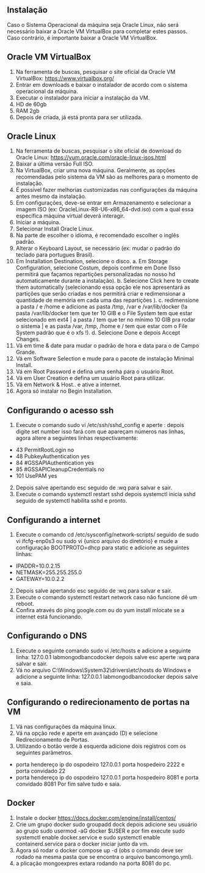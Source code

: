 ## Instalação
Caso o Sistema Operacional da máquina seja Oracle Linux, não será necessário baixar a Oracle VM VirtualBox para completar estes passos. Caso contrário, é importante baixar a Oracle VM VirtualBox.

## Oracle VM VirtualBox
1. Na ferramenta de buscas, pesquisar o site oficial da Oracle VM VirtualBox: https://www.virtualbox.org/
2. Entrar em downloads e baixar o instalador de acordo com o sistema operacional da máquina.
3. Executar o instalador para iniciar a instalação da VM. 
4. HD de 60gb
5. RAM 2gb
6. Depois de criada, já está pronta para ser utilizada. 
## Oracle Linux
1. Na ferramenta de buscas, pesquisar o site oficial de download do Oracle Linux: https://yum.oracle.com/oracle-linux-isos.html
2. Baixar a última versão Full ISO.
3. Na VirtualBox, criar uma nova máquina. Geralmente, as opções recomendadas pelo sistema da VM são as melhores para o momento de instalação.
4. É possível fazer melhorias customizadas nas configurações da máquina antes mesmo da instalação.
5. Em configurações, deve-se entrar em Armazenamento e selecionar a imagem ISO (ex: OracleLinux-R8-U6-x86_64-dvd.iso) com a qual essa específica máquina virtual deverá interagir.
6. Iniciar a máquina.
7. Selecionar Install Oracle Linux.
8. Na parte de escolher o idioma, é recomendado escolher o inglês padrão.
9. Alterar o Keyboard Layout, se necessário (ex: mudar o padrão do teclado para portugues Brasil).
10. Em Installation Destination, selecione o disco.
a. Em Storage Configuration, selecione Costum, depois confirme em Done (Isso permitirá que façamos repartições personalizadas no nosso hd  automaticamente durante a instalação).
b. Selecione Click here to create them automatically (selecionando essa opção ele nos apresentará as partições que serão criadas e nos permitirá criar e redimensionar a quantidade de memória em cada uma das repartições ).
c. redimensione a pasta / e /home e adicione as pasta /tmp, /var e /var/lib/docker (!a pasta /var/lib/docker tem que ter 10 GIB e o File System tem que estar selecionado em ext4 | a pasta / tem que ter no mínimo 10 GIB pra rodar o sistema | e as pasta /var, /tmp, /home e / tem que estar com o File System padrão que é o xfs !).
d. Selecione Done e depois Accept Changes.
11. Vá em time & date  para mudar o padrão de hora e data para o de Campo Grande.
12. Vá em Software Selection e mude para o pacote de instalação Minimal Install.
13. Vá em Root Password e defina uma senha para o usuário Root.
14. Vá em User Creation e defina um usuário Root para utilizar.
15. Vá em Network & Host.. e ative a internet.
16. Agora só instalar no Begin Installation.

## Configurando o acesso ssh
1. Execute o comando sudo vi /etc/ssh/sshd_config e aperte : depois digite set number isso fará com que apareçam números nas linhas, agora altere a seguintes linhas respectivamente:
 * 43 PermitRootLogin no
 * 48 PubkeyAuthentication yes
 * 84 #GSSAPIAuthentication yes
 * 85 #GSSAPICleanupCredentials no
 * 101 UsePAM yes
2. Depois salve apertando esc seguido de :wq para salvar e sair.
3. Execute o comando systemctl restart sshd depois systemctl inicia sshd seguido de systemctl habilita sshd e pronto.

## Configurando a internet
1. Execute o comando cd /etc/sysconfig/network-scripts/  seguido de sudo vi ifcfg-enp0s3 ou sudo vi {unico arquivo do diretório} e mude a configuração BOOTPROTO=dhcp para  static  e adicione as seguintes linhas:
* IPADDR=10.0.2.15
* NETMASK=255.255.255.0
* GATEWAY=10.0.2.2
2. Depois salve apertando esc seguido de :wq para salvar e sair.
3. Execute o comando systemctl restart network caso não funcione dê um reboot. 
4. Confira através do ping google.com ou do yum install mlocate se a internet está funcionando.

## Configurando o DNS
1. Execute o seguinte comando sudo vi /etc/hosts e adicione a seguinte linha: 127.0.0.1   labmongodbancodocker depois  salve esc aperte :wq para salvar e sair.
2. Vá no arquivo C:\Windows\System32\drivers\etc\hosts do Windows e adicione a seguinte linha: 127.0.0.1   labmongodbancodocker depois salve e saia.

## Configurando o redirecionamento de portas na VM
1. Vá nas configurações da máquina linux.
2. Vá na opção rede e aperte em avançado (D) e selecione Redirecionamento de Portas.
3. Utilizando o botão verde à esquerda adicione dois registros com os seguintes parâmetros.
* porta hendereço ip do ospodeiro 127.0.0.1 porta hospedeiro 2222 e porta convidado 22
* porta hendereço ip do ospodeiro 127.0.0.1 porta hospedeiro 8081 e porta convidado 8081
Por fim salve tudo e saia.

## Docker
1. Instale o docker https://docs.docker.com/engine/install/centos/
2. Crie um grupo docker sudo groupadd dock depois adicione seu usuário ao grupo sudo usermod -aG docker $USER e por fim execute sudo systemctl enable docker.service e sudo systemctl enable containerd.service para o docker iniciar junto da vm. 
3. Agora só rodar o docker compose up -d (obs o comando deve ser rodado na mesma pasta que se encontra o arquivo bancomongo.yml).
4. a plicação mongoexpres extara rodando na porta 8081 do pc.